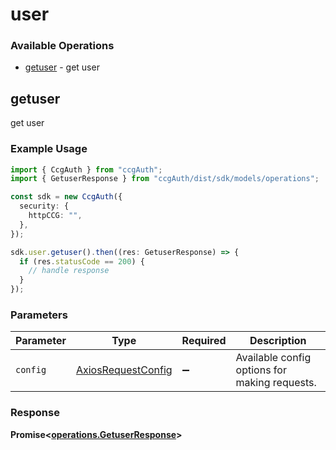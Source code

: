 # user

### Available Operations

* [getuser](#getuser) - get user

## getuser

get user

### Example Usage

```typescript
import { CcgAuth } from "ccgAuth";
import { GetuserResponse } from "ccgAuth/dist/sdk/models/operations";

const sdk = new CcgAuth({
  security: {
    httpCCG: "",
  },
});

sdk.user.getuser().then((res: GetuserResponse) => {
  if (res.statusCode == 200) {
    // handle response
  }
});
```

### Parameters

| Parameter                                                    | Type                                                         | Required                                                     | Description                                                  |
| ------------------------------------------------------------ | ------------------------------------------------------------ | ------------------------------------------------------------ | ------------------------------------------------------------ |
| `config`                                                     | [AxiosRequestConfig](https://axios-http.com/docs/req_config) | :heavy_minus_sign:                                           | Available config options for making requests.                |


### Response

**Promise<[operations.GetuserResponse](../../models/operations/getuserresponse.md)>**

